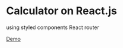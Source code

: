 # Calculator on React.js

using styled components
React router

[Demo](https://serhii-naumenko.github.io/calculator_react)
